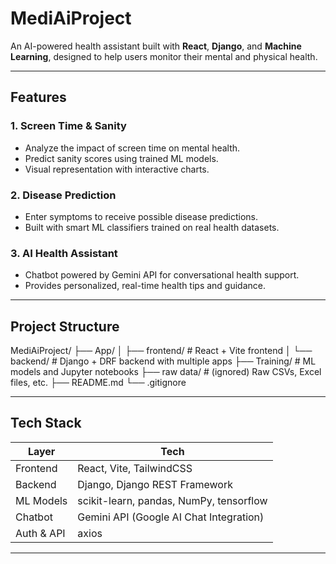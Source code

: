 # MediAiProject

An AI-powered health assistant built with **React**, **Django**, and **Machine Learning**, designed to help users monitor their mental and physical health.

---

## Features

### 1. Screen Time & Sanity

- Analyze the impact of screen time on mental health.
- Predict sanity scores using trained ML models.
- Visual representation with interactive charts.

### 2. Disease Prediction

- Enter symptoms to receive possible disease predictions.
- Built with smart ML classifiers trained on real health datasets.

### 3. AI Health Assistant

- Chatbot powered by Gemini API for conversational health support.
- Provides personalized, real-time health tips and guidance.

---

## Project Structure

MediAiProject/
├── App/
│ ├── frontend/ # React + Vite frontend
│ └── backend/ # Django + DRF backend with multiple apps
├── Training/ # ML models and Jupyter notebooks
├── raw data/ # (ignored) Raw CSVs, Excel files, etc.
├── README.md
└── .gitignore

---

## Tech Stack

| Layer         | Tech                                      |
|---------------|-------------------------------------------|
| Frontend      | React, Vite, TailwindCSS                  |
| Backend       | Django, Django REST Framework             |
| ML Models     | scikit-learn, pandas, NumPy, tensorflow   |
| Chatbot       | Gemini API (Google AI Chat Integration)   |
| Auth & API    | axios                                     |

---

